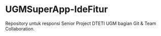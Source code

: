 # UGMSuperApp-IdeFitur
Repository untuk responsi Senior Project DTETI UGM bagian Git & Team Collaboration.
